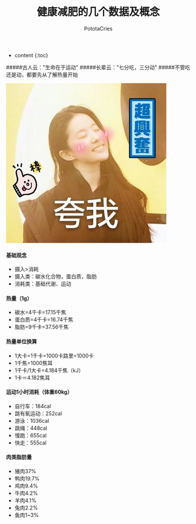 ﻿---
layout: post
title:  "健康减肥的几个数据及概念"
categories: Healthy
tags: 减肥
author: PototaCries
---

* content
{:toc}

#####古人云："生命在于运动"
#####长辈云："七分吃，三分动"
#####不管吃还是动，都要先从了解热量开始


![生活还是要继续](https://github.com/potato628/potato628.github.io/raw/master/images/20181020.jpg)
#### 基础观念
- 摄入>消耗
- 摄入类：碳水化合物，蛋白质，脂肪
- 消耗类：基础代谢、运动

#### 热量（1g）
- 碳水=4千卡=17.15千焦
- 蛋白质=4千卡=16.74千焦
- 脂肪=9千卡=37.56千焦

#### 热量单位换算
- 1大卡=1千卡=1000卡路里=1000卡
- 1千焦=1000焦耳
- 1千卡/1大卡=4.184千焦（kJ）
- 1卡＝4.182焦耳

#### 运动1小时消耗（体重60kg）
- 自行车：184cal
- 跳有氧运动：252cal
- 游泳：1036cal
- 跳绳：448cal
- 慢跑：655cal
- 快走：555cal

#### 肉类脂肪量
- 猪肉37%
- 鸭肉19.7%
- 鸡肉9.4%
- 牛肉4.2%
- 羊肉4.1%
- 兔肉2.2%
- 鱼肉1~3%
